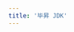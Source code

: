 ```yaml
---
title: '毕昇 JDK'
---
```


<script setup lang="ts">
  import TheBisheng from "@/views/other/projects/bishengjdk/TheBisheng.vue"
</script>

<TheBisheng />
